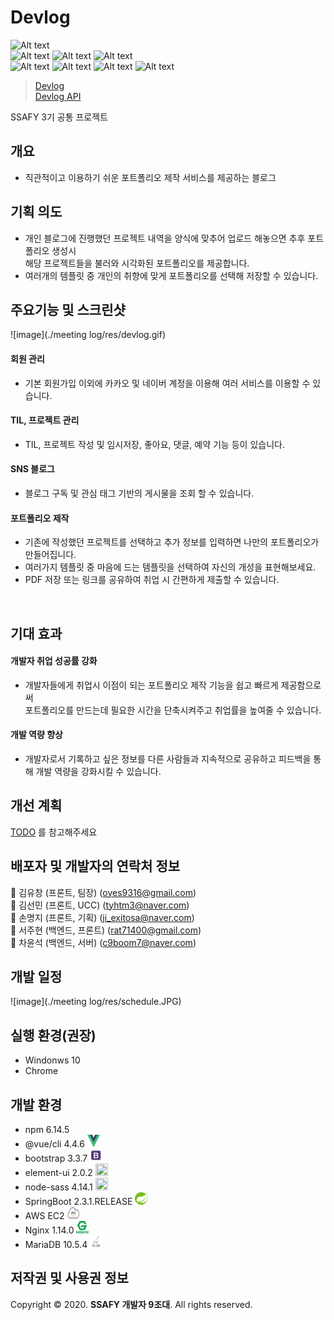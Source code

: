 ﻿
# Devlog
![Alt text](https://img.shields.io/badge/data-Web-orange)<br>
![Alt text](https://img.shields.io/badge/Stack-Vue.js-green) ![Alt text](https://img.shields.io/badge/Stack-Sass-pink) ![Alt text](https://img.shields.io/badge/Stack-ElementUI-skyblue)<br>
![Alt text](https://img.shields.io/badge/Stack-SpringBoot-green) ![Alt text](https://img.shields.io/badge/Stack-Mybatis-blue) ![Alt text](https://img.shields.io/badge/Stack-Docker-blue) ![Alt text](https://img.shields.io/badge/Stack-MariaDB-blue)
<br>
  
> [Devlog](http://i3a402.p.ssafy.io/) <br>
> [Devlog API](http://i3a402.p.ssafy.io:8090/devlog/swagger-ui.html#)


SSAFY 3기 공통 프로젝트
<br>
## 개요
- 직관적이고 이용하기 쉬운 포트폴리오 제작 서비스를 제공하는 블로그 

## 기획 의도
- 개인 블로그에 진행했던 프로젝트 내역을 양식에 맞추어 업로드 해놓으면 추후 포트폴리오 생성시<br>
해당 프로젝트들을 불러와 시각화된 포트폴리오를 제공합니다.  <br>
- 여러개의 템플릿 중 개인의 취향에 맞게 포트폴리오를 선택해 저장할 수 있습니다.
  
## 주요기능 및 스크린샷 
![image](./meeting log/res/devlog.gif)


<h4>회원 관리</h4>

- 기본 회원가입 이외에 카카오 및 네이버 계정을 이용해 여러 서비스를 이용할 수 있습니다.<br>

<h4>TIL, 프로젝트 관리</h4>

- TIL, 프로젝트 작성 및 임시저장, 좋아요, 댓글, 예약 기능 등이 있습니다.<br> 

<h4>SNS 블로그</h4>

- 블로그 구독 및 관심 태그 기반의 게시물을 조회 할 수 있습니다.<br>

<h4>포트폴리오 제작</h4>

- 기존에 작성했던 프로젝트를 선택하고 추가 정보를 입력하면 나만의 포트폴리오가 만들어집니다.<br>
- 여러가지 템플릿 중 마음에 드는 템플릿을 선택하여 자신의 개성을 표현해보세요.<br>
- PDF 저장 또는 링크를 공유하여 취업 시 간편하게 제출할 수 있습니다.
<br>


## 기대 효과
<h4>개발자 취업 성공률 강화 </h4>

- 개발자들에게 취업시 이점이 되는 포트폴리오 제작 기능을 쉽고 빠르게 제공함으로써<br>
포트폴리오를 만드는데 필요한 시간을 단축시켜주고 취업률을 높여줄 수 있습니다.

<h4>개발 역량 향상</h4>

- 개발자로서 기록하고 싶은 정보를 다른 사람들과 지속적으로 공유하고 피드백을 통해 개발 역량을 강화시킬 수 있습니다.


## 개선 계획

[TODO](https://docs.google.com/spreadsheets/d/1oepRaSxXjLjH7jysRXlJGQSCKlrDdntnmp4L84fDZiE/edit#gid=349343557)
를 참고해주세요
## 배포자 및 개발자의 연락처 정보
:running: 김유창 (프론트, 팀장) (oyes9316@gmail.com)<br>
:running: 김선민 (프론트, UCC) (tyhtm3@naver.com)<br>
:running: 손명지 (프론트, 기획) (ji_exitosa@naver.com)<br>
:running: 서주현 (백엔드, 프론트) (rat71400@gmail.com)<br>
:running: 차윤석 (백엔드, 서버) (c9boom7@naver.com)<br>

## 개발 일정
![image](./meeting log/res/schedule.JPG)

## 실행 환경(권장)

- Windonws 10
- Chrome


## 개발 환경

- npm 6.14.5 
- @vue/cli 4.4.6 <img src="./meeting log/res/vuejs.png" width="20" height="20">
- bootstrap 3.3.7 <img src="./meeting log/res/bootstrap.png" width="20" height="20">
- element-ui 2.0.2 <img src="./meeting log/res/elementui" width="20" height="20">
- node-sass 4.14.1 <img src="./meeting log/res/sass" width="20" height="20">
- SpringBoot 2.3.1.RELEASE <img src="./meeting log/res/spring.png" width="20" height="20">
- AWS EC2 <img src="./meeting log/res/aws.png" width="20" height="20">
- Nginx 1.14.0 <img src="./meeting log/res/nginx.png" width="20" height="20">
- MariaDB 10.5.4 <img src="./meeting log/res/mariadb.png" width="20" height="20">

## 저작권 및 사용권 정보

Copyright &copy; 2020. <strong>SSAFY 개발자 9조대</strong>. All rights reserved.
